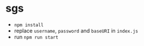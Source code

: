 # sgs

- `npm install`
- replace `username`, `password` and `baseURI` in `index.js`
- run `npm run start`
